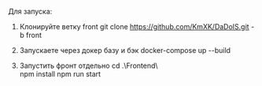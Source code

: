 Для запуска:

1. Клонируйте ветку front
   git clone https://github.com/KmXK/DaDoIS.git -b front

2. Запускаете через докер базу и бэк
   docker-compose up --build

3. Запустить фронт отдельно
   cd .\Frontend\  
   npm install
   npm run start
